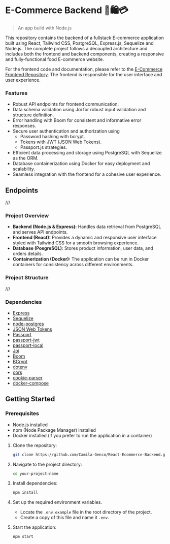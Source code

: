 # E-Commerce Backend 🛒🛍️💳
> An app build with Node.js

This repository contains the backend of a fullstack E-commerce application built using React, Tailwind CSS, PostgreSQL, Express.js, Sequelize and Node.js. The complete project follows a decoupled architecture and includes both the frontend and backend components, creating a responsive and fully-functional food E-commerce website.

For the frontend code and documentation, please refer to the [E-Commerce Frontend Repository](https://github.com/Camila-Genco/React-Ecommerce-Frontend.git). The frontend is responsible for the user interface and user experience.

### Features
- Robust API endpoints for frontend communication.
- Data schema validation using Joi for robust input validation and structure definition.
- Error handling with Boom for consistent and informative error responses.
- Secure user authentication and authorization using 
  - Password hashing with bcrypt.
  - Tokens with JWT (JSON Web Tokens).
  - Passport.js strategies.
- Efficient data processing and storage using PostgreSQL with Sequelize as the ORM.
- Database containerization using Docker for easy deployment and scalability.
- Seamless integration with the frontend for a cohesive user experience.

## Endpoints
///

  ### Project Overview
- **Backend (Node.js & Express):** Handles data retrieval from PostgreSQL and serves API endpoints.
- **Frontend (React):** Provides a dynamic and responsive user interface styled with Tailwind CSS for a smooth browsing experience.
- **Database (PosgreSQL)**: Stores product information, user data, and orders details.
- **Containerization (Docker):** The application can be run in Docker containers for consistency across different environments.

### Project Structure
///
  
### Dependencies
- [Express](https://www.npmjs.com/package/express)
- [Sequelize](https://www.npmjs.com/package/sequelize)
- [node-postgres](https://node-postgres.com/)
- [JSON Web Tokens](https://www.npmjs.com/package/jsonwebtoken)
- [Passport](https://www.npmjs.com/package/passport)
- [passport-jwt](https://www.npmjs.com/package/passport-jwt)
- [passport-local](https://www.npmjs.com/package/passport-local)
- [Joi](https://www.npmjs.com/package/joi)
- [Boom](https://www.npmjs.com/package/@hapi/boom)
- [BCrypt](https://www.npmjs.com/package/bcrypt)
- [dotenv](https://www.npmjs.com/package/dotenv)
- [cors](https://www.npmjs.com/package/cors)
- [cookie-parser](https://www.npmjs.com/package/cookie-parser)
- [docker-compose](https://www.npmjs.com/package/docker-compose)

## Getting Started

### Prerequisites
- Node.js installed
- npm (Node Package Manager) installed
- Docker installed (if you prefer to run the application in a container)

1. Clone the repository:

   ```bash
   git clone https://github.com/Camila-Genco/React-Ecommerce-Backend.git your-project-name
   
2. Navigate to the project directory:

   ```bash
   cd your-project-name

3. Install dependencies:

   ```bash
   npm install

4. Set up the required environment variables.
   - Locate the `.env.example` file in the root directory of the project.
   - Create a copy of this file and name it `.env`.

6. Start the application:

   ```bash
   npm start
